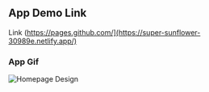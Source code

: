## App Demo Link
Link (https://pages.github.com/](https://super-sunflower-30989e.netlify.app/)

### App Gif
![Homepage Design](https://github.com/hasanarpat/commerce-lab/blob/master/public/images/store.gif)

